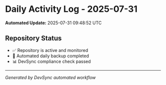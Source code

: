 # Daily Activity Log - 2025-07-31

**Automated Update:** 2025-07-31 09:48:52 UTC

## Repository Status
- ✅ Repository is active and monitored
- 🔄 Automated daily backup completed
- 📊 DevSync compliance check passed

---
*Generated by DevSync automated workflow*
